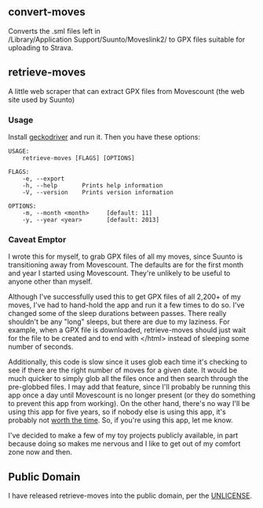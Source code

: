 ## convert-moves

Converts the .sml files left in /Library/Application&nbsp;Support/Suunto/Moveslink2/
to GPX files suitable for uploading to Strava.

## retrieve-moves

A little web scraper that can extract GPX files from Movescount (the web
site used by Suunto)

### Usage

Install [geckodriver](https://github.com/mozilla/geckodriver) and run it.
Then you have these options:

```
USAGE:
    retrieve-moves [FLAGS] [OPTIONS]

FLAGS:
    -e, --export     
    -h, --help       Prints help information
    -V, --version    Prints version information

OPTIONS:
    -m, --month <month>     [default: 11]
    -y, --year <year>       [default: 2013]
```

### Caveat Emptor
I wrote this for myself, to grab GPX files of all my moves, since Suunto
is transitioning away from Movescount.  The defaults are for the first month
and year I started using Movescount.  They're unlikely to be useful to anyone
other than myself.

Although I've successfully used this to get GPX files of all 2,200+ of
my moves, I've had to hand-hold the app and run it a few times to do
so.  I've changed some of the sleep durations between passes.  There
really shouldn't be any "long" sleeps, but there are due to my
laziness.  For example, when a GPX file is downloaded,
retrieve-moves should just wait for the file to be created and to
end with &lt;/html> instead of sleeping some number of seconds.

Additionally, this code is slow since it uses glob each time it's
checking to see if there are the right number of moves for a given
date.  It would be much quicker to simply glob all the files once and
then search through the pre-globbed files.  I may add that feature,
since I'll probably be running this app once a day until Movescount is
no longer present (or they do something to prevent this app from
working).  On the other hand, there's no way I'll be using this app
for five years, so if nobody else is using this app, it's probably not
[worth the time](https://xkcd.com/1205/). So, if you're using this
app, let me know.

I've decided to make a few of my toy projects publicly available, in
part because doing so makes me nervous and I like to get out of my
comfort zone now and then.

## Public Domain

I have released retrieve-moves into the public domain, per the
[UNLICENSE](UNLICENSE).

